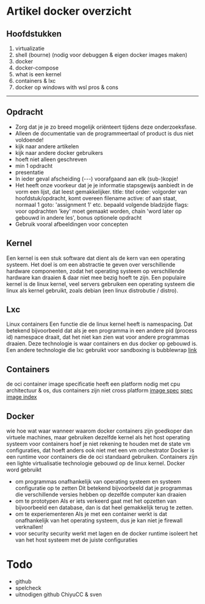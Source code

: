 # Artikel docker overzicht


## Hoofdstukken
1. virtualizatie
2. shell (bourne) (nodig voor debuggen & eigen docker images maken)
3. docker
4. docker-compose
5. what is een kernel
6. containers & lxc
7. docker op windows with wsl pros & cons

---

## Opdracht
- Zorg dat je je zo breed mogelijk oriënteert tijdens deze onderzoeksfase.
- Alleen de documentatie van de programmeertaal of product is dus niet voldoende! 
- kijk naar andere artikelen
- kijk naar andere docker gebruikers
- hoeft niet alleen geschreven
- min 1 opdracht
- presentatie
- In ieder geval afscheiding (---) voorafgaand aan elk (sub-)kopje!
- Het heeft onze voorkeur dat je je informatie stapsgewijs aanbiedt in de vorm een lijst, dat leest gemakkelijker.
title: titel
order: volgorder van hoofdstuk/opdracht, komt overeen filename
active: of aan staat, normaal 1
goto: 'assignment 1' etc. bepaald volgende bladzijde
flags: voor opdrachten 'key' moet gemaakt worden, chain 'word later op gebouwd in andere les', bonus optionele opdracht
- Gebruik vooral afbeeldingen voor concepten


## Kernel
Een kernel is een stuk software dat dient als de kern van een operating systeem.
Het doel is om een abstractie te geven over verschillende hardware componenten,
zodat het operating systeem op verschillende hardware kan draaien & daar niet mee bezig hoeft te zijn.
Een populaire kernel is de linux kernel, veel servers gebruiken een operating systeem die linux als kernel gebruikt, zoals debian (een linux distrobutie / distro).

## Lxc
Linux containers
Een functie die de linux kernel heeft is namespacing. Dat betekend bijvoorbeeld dat als je een programma in een andere pid (process id) namespace draait, dat het niet kan zien wat voor andere programmas draaien.
Deze technologie is waar containers en dus docker op gebouwd is.
Een andere technologie die lxc gebruikt voor sandboxing is bubblewrap [link](https://localhost)

## Containers
de oci container image specificatie heeft een platform nodig met cpu architectuur & os, dus containers zijn niet cross platform
[image spec](https://github.com/opencontainers/image-spec/blob/main/spec.md)
[spec image index](https://github.com/opencontainers/image-spec/blob/main/image-index.md)

## Docker
wie hoe wat waar wanneer waarom docker
containers zijn goedkoper dan virtuele machines, maar gebruiken dezelfde kernel als het host operating systeem
voor containers hoef je niet rekening te houden met de state vm configuraties, dat hoeft anders ook niet met een vm orchestrator
Docker is een runtime voor containers die de oci standaard gebruiken.
Containers zijn een lighte virtualisatie technologie gebouwd op de linux kernel.
Docker word gebruikt
- om programmas onafhankelijk van operating systeem en systeem configuratie op te zetten
    Dit betekend bijvoorbeeld dat je programmas die verschillende versies hebben op dezelfde computer kan draaien
- om te prototypen
    Als er iets verkeerd gaat met het opzetten van bijvoorbeeld een database,
    dan is dat heel gemakkelijk terug te zetten.
- om te experiementeren
    Als je met een container werkt is dat onafhankelijk van het operating systeem, dus je kan niet je firewall verknallen!
- voor security
    security werkt met lagen en de docker runtime isoleert het van het host systeem met de juiste configuraties

# Todo
- github
- spelcheck
- uitnodigen github ChiyuCC & sven

